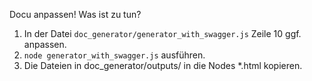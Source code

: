 Docu anpassen! Was ist zu tun?

1. In der Datei `doc_generator/generator_with_swagger.js` Zeile 10 ggf. anpassen.
2. `node generator_with_swagger.js` ausführen.
3. Die Dateien in doc_generator/outputs/ in die Nodes *.html kopieren.

